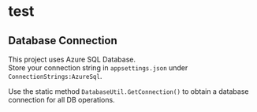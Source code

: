# test
## Database Connection

This project uses Azure SQL Database.  
Store your connection string in `appsettings.json` under `ConnectionStrings:AzureSql`.

Use the static method `DatabaseUtil.GetConnection()` to obtain a database connection for all DB operations.
